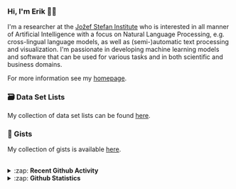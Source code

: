 ### Hi, I'm Erik 👋🏼 

I'm a researcher at the [Jožef Stefan Institute][job] who is interested in all manner of Artificial Intelligence with a focus on Natural Language Processing, e.g. cross-lingual language models, as well as (semi-)automatic text processing and visualization. I'm passionate in developing machine learning models and software that can be used for various tasks and in both scientific and business domains.

For more information see my [homepage][homepage].

### 🗃️ Data Set Lists
My collection of data set lists can be found [here][datasets].

### 🔖 Gists
My collection of gists is available [here][gists].

<br />

<details>
  <summary>:zap: <b>Recent Github Activity</b></summary>
  
<!--START_SECTION:activity-->
1. 🎉 Merged PR [#3](https://github.com/JozefStefanInstitute/StreamStory/pull/3) in [JozefStefanInstitute/StreamStory](https://github.com/JozefStefanInstitute/StreamStory)
2. 🎉 Merged PR [#177](https://github.com/X5GON/platform-api/pull/177) in [X5GON/platform-api](https://github.com/X5GON/platform-api)
3. 🎉 Merged PR [#176](https://github.com/X5GON/platform-api/pull/176) in [X5GON/platform-api](https://github.com/X5GON/platform-api)
4. 🎉 Merged PR [#45](https://github.com/JozefStefanInstitute/eLENS-miner-system/pull/45) in [JozefStefanInstitute/eLENS-miner-system](https://github.com/JozefStefanInstitute/eLENS-miner-system)
5. 🎉 Merged PR [#44](https://github.com/JozefStefanInstitute/eLENS-miner-system/pull/44) in [JozefStefanInstitute/eLENS-miner-system](https://github.com/JozefStefanInstitute/eLENS-miner-system)
<!--END_SECTION:activity-->

</details>

<details>
  <summary>:zap: <b>Github Statistics</b></summary>
  
  <img align="left" alt="codeSTACKr's Github Stats" src="https://github-readme-stats.vercel.app/api?username=eriknovak&show_icons=true&theme=buefy&hide_border=true" />

</details>

[job]: https://ailab.ijs.si/
[homepage]: https://ailab.ijs.si/eriknovak/
[gists]: https://gist.github.com/ErikNovak
[datasets]: ./datasets/README.md
